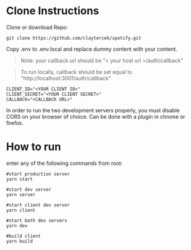 # Clone Instructions

Clone or download Repo:

```shell
git clone https://github.com/claytercek/spotify.git
```

Copy .env to .env.local and replace dummy content with your content.

> Note: your callback url should be "< your host url >/auth/callback"

> To run locally, callback should be set equal to "http://localhost:3001/auth/callback"

```shell
CLIENT_ID="<YOUR CLIENT ID>"
CLIENT_SECRET="<YOUR CLIENT SECRET>"
CALLBACK="<CALLBACK URL>"
```

In order to run the two development servers properly, you must disable CORS on your browser of choice.
Can be done with a plugin in chrome or firefox.

# How to run

enter any of the following commands from root:

```shell
#start production server
yarn start

#start dev server
yarn server

#start client dev server
yarn client

#start both dev servers
yarn dev

#build client
yarn build
```
